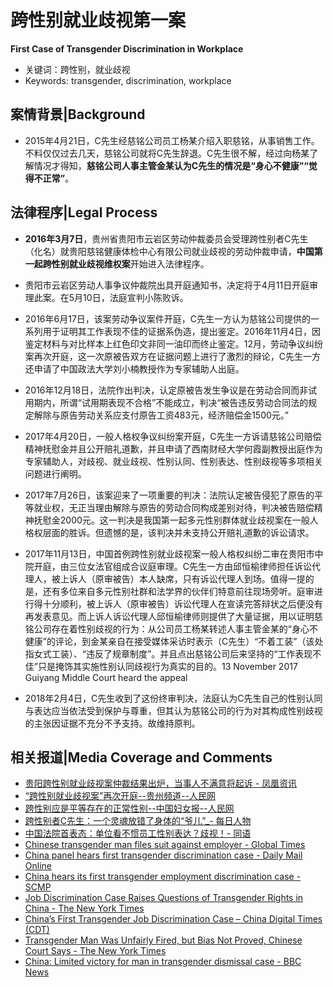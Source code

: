 # 跨性别就业歧视第一案

**First Case of Transgender Discrimination in Workplace**

- 关键词：跨性别，就业歧视
- Keywords: transgender, discrimination, workplace

<!-- more -->

## 案情背景|Background
* 2015年4月21日，C先生经慈铭公司员工杨某介绍入职慈铭，从事销售工作。不料仅仅过去几天，慈铭公司就将C先生辞退。C先生很不解，经过向杨某了解情况才得知，**慈铭公司人事主管金某认为C先生的情况是“身心不健康”“觉得不正常”**。

## 法律程序|Legal Process
* **2016年3月7日**，贵州省贵阳市云岩区劳动仲裁委员会受理跨性别者C先生（化名）就贵阳慈铭健康体检中心有限公司就业歧视的劳动仲裁申请，**中国第一起跨性别就业歧视维权案**开始进入法律程序。

* 贵阳市云岩区劳动人事争议仲裁院出具开庭通知书，决定将于4月11日开庭审理此案。在5月10日，法庭宣判小陈败诉。
* 2016年6月17日，该案劳动争议案件开庭，C先生一方认为慈铭公司提供的一系列用于证明其工作表现不佳的证据系伪造，提出鉴定。2016年11月4日，因鉴定材料与对比样本上红色印文非同一油印而终止鉴定。12月，劳动争议纠纷案再次开庭，这一次原被告双方在证据问题上进行了激烈的辩论，C先生一方还申请了中国政法大学刘小楠教授作为专家辅助人出庭。
* 2016年12月18日，法院作出判决，认定原被告发生争议是在劳动合同而非试用期内，所谓“试用期表现不合格”不能成立，判决“被告违反劳动合同法的规定解除与原告劳动关系应支付原告工资483元，经济赔偿金1500元。”
* 2017年4月20日，一般人格权争议纠纷案开庭，C先生一方诉请慈铭公司赔偿精神抚慰金并且公开赔礼道歉，并且申请了西南财经大学何霞副教授出庭作为专家辅助人，对歧视、就业歧视、性别认同、性别表达、性别歧视等多项相关问题进行阐明。
* 2017年7月26日，该案迎来了一项重要的判决：法院认定被告侵犯了原告的平等就业权，无正当理由解除与原告的劳动合同构成差别对待，判决被告赔偿精神抚慰金2000元。这一判决是我国第一起多元性别群体就业歧视案在一般人格权层面的胜诉。但遗憾的是，该判决并未支持公开赔礼道歉的诉讼请求。
* 2017年11月13日，中国首例跨性别就业歧视案一般人格权纠纷二审在贵阳市中院开庭，由三位女法官组成合议庭审理。C先生一方由邱恒榆律师担任诉讼代理人，被上诉人（原审被告）本人缺席，只有诉讼代理人到场。值得一提的是，还有多位来自多元性别社群和法学界的伙伴们特意前往现场旁听。庭审进行得十分顺利，被上诉人（原审被告）诉讼代理人在宣读完答辩状之后便没有再发表意见。而上诉人诉讼代理人邱恒榆律师则提供了大量证据，用以证明慈铭公司存在着性别歧视的行为：从公司员工杨某转述人事主管金某的“身心不健康”的评论，到金某亲自在接受媒体采访时表示（C先生）“不着工装”（该处指女式工装）、“违反了规章制度”。并且点出慈铭公司后来坚持的“工作表现不佳”只是掩饰其实施性别认同歧视行为真实的目的。13 November 2017 Guiyang Middle Court heard the appeal
* 2018年2月4日，C先生收到了这份终审判决，法庭认为C先生自己的性别认同与表达应当依法受到保护与尊重，但其认为慈铭公司的行为对其构成性别歧视的主张因证据不充分不予支持。故维持原判。


## 相关报道|Media Coverage and Comments
* [贵阳跨性别就业歧视案仲裁结果出炉，当事人不满意将起诉 - 凤凰资讯](http://news.ifeng.com/a/20160510/48746536_0.shtml)
* [“跨性别就业歧视案”再次开庭--贵州频道--人民网](http://gz.people.com.cn/n2/2016/1215/c194827-29466989.html)
* [跨性别应是平等存在的正常性别--中国妇女报--人民网](http://fj.people.com.cn/n2/2017/0816/c181466-30616511.html)
* [跨性别者C先生：一个灵魂放错了身体的“爷儿”_- 每日人物](http://news.ifeng.com/a/20170819/51687915_0.shtml)
* [中国法院首表态：单位看不惯员工性别表达？歧视！- 同语](https://mp.weixin.qq.com/s/tHjRsaxai9NwG-emAe2g3w)
* [Chinese transgender man files suit against employer - Global Times](http://www.globaltimes.cn/content/978123.shtml)
* [China panel hears first transgender discrimination case - Daily Mail Online](https://www.dailymail.co.uk/wires/ap/article-3533415/China-panel-hears-transgender-discrimination-case.html)
* [China hears its first transgender employment discrimination case - SCMP](https://www.gaystarnews.com/article/china-first-transgender-employment-case/#gs.7f474b)
* [Job Discrimination Case Raises Questions of Transgender Rights in China - The New York Times](https://www.nytimes.com/2016/04/12/world/asia/china-transgender-labor-discrimination.html)
* [China’s First Transgender Job Discrimination Case – China Digital Times (CDT)](https://chinadigitaltimes.net/2016/05/chinas-first-transgender-discrimination-case/)
* [Transgender Man Was Unfairly Fired, but Bias Not Proved, Chinese Court Says - The New York Times](https://www.nytimes.com/2017/01/02/world/asia/china-transgender-lawsuit.html)
* [China: Limited victory for man in transgender dismissal case - BBC News](https://www.bbc.com/news/world-asia-china-38497015)




